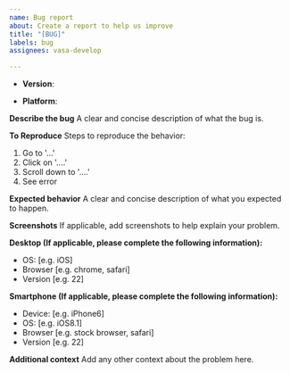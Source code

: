 ```yaml
---
name: Bug report
about: Create a report to help us improve
title: "[BUG]"
labels: bug
assignees: vasa-develop

---
```


<!--
Thank you for reporting an issue.

This issue tracker is for bugs, feature requests.

For questions, suggestions please reach us out on our discord server: https://discord.gg/88YpNuQ

-->

- **Version**:
<!-- Please provide the version of AvionDB that you are using -->

- **Platform**:
<!-- Please provide the platform: NodeJS or Browser -->


**Describe the bug**
A clear and concise description of what the bug is.

**To Reproduce**
Steps to reproduce the behavior:
1. Go to '...'
2. Click on '....'
3. Scroll down to '....'
4. See error

**Expected behavior**
A clear and concise description of what you expected to happen.

**Screenshots**
If applicable, add screenshots to help explain your problem.

**Desktop (If applicable, please complete the following information):**
 - OS: [e.g. iOS]
 - Browser [e.g. chrome, safari]
 - Version [e.g. 22]

**Smartphone (If applicable, please complete the following information):**
 - Device: [e.g. iPhone6]
 - OS: [e.g. iOS8.1]
 - Browser [e.g. stock browser, safari]
 - Version [e.g. 22]

**Additional context**
Add any other context about the problem here.
